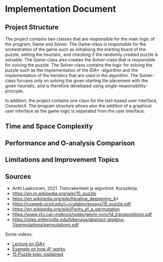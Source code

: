 # Implementation Document

## Project Structure
The project contains two classes that are responsible for the main logic of the program, Game and Solver. The Game-class is responsible for the orchestration of the game such as initialising the starting board of the puzzle, setting the heuristic, and checking if the randomly created puzzle is solvable. The Game-class also creates the Solver-class that is responsible for solving the puzzle. The Solver-class contains the logic for solving the puzzle such as the implementation of the IDA* -algorithm and the implementation of the heristics that are used in the algorithm. The Solver-class focuses only on solving the given starting tile placement with the given heuristic, and is therefore developed using single-responsibility-principle.

In addition, the project contains one class for the text-based user interface, ConsoleUI. The program structure allows also the addition of a graphical user interface as the game logic is separated from the user interface.

## Time and Space Complexity


## Performance and O-analysis Comparison


## Limitations and Improvement Topics


## Sources
- Antti Laaksonen, 2021. Tietorakenteet ja algoritmit. Kurssikirja. 
- https://en.m.wikipedia.org/wiki/15_puzzle
- https://en.wikipedia.org/wiki/Iterative_deepening_A*
- https://cseweb.ucsd.edu//~ccalabro/essays/15_puzzle.pdf
- https://en.wikipedia.org/wiki/Parity_of_a_permutation
- https://www.sfu.ca/~mdevos/notes/geom-sym/14_transpositions.pdf
- https://sites.millersville.edu/bikenaga/abstract-algebra-1/permutations/permutations.pdf

Some videos:
- [Lecture on IDA*](https://www.youtube.com/watch?v=5LMXQ1NGHwU)
- [Example on how A* works](https://www.youtube.com/watch?v=6TsL96NAZCo)
- [15 Puzzle logic explained](https://www.youtube.com/watch?v=YI1WqYKHi78)
